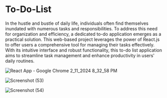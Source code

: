 # To-Do-List

In the hustle and bustle of daily life, individuals often find themselves inundated with numerous tasks and responsibilities. To address this need for organization and efficiency, a dedicated to-do application emerges as a practical solution. This web-based project leverages the power of React.js to offer users a comprehensive tool for managing their tasks effectively. With its intuitive interface and robust functionality, this to-do list application aims to streamline task management and enhance productivity in users' daily routines.

![React App - Google Chrome 2_11_2024 8_32_58 PM](https://github.com/ArunaJ7/To-Do-List/assets/99640175/e25e563c-c3de-4688-ae62-f276f05b1cf2)

![Screenshot (53)](https://github.com/ArunaJ7/To-Do-List/assets/99640175/5e046d51-2b4f-4dce-a653-0e6c7fc0cb34)


![Screenshot (54)](https://github.com/ArunaJ7/To-Do-List/assets/99640175/35c2ec08-d8b1-4102-93af-00c9bbfa5f14)


